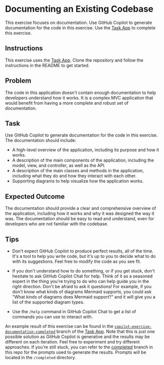 
# Documenting an Existing Codebase

This exercise focuses on documentation. Use GitHub Copilot to generate documentation for the code in this exercise. Use the [Task App](https://github.com/bxtp4p/copilot-app-taskapp) to complete this exercise.

## Instructions

This exercise uses the [Task App](https://github.com/bxtp4p/copilot-app-taskapp). Clone the repository and follow the instructions in the README to get started.

## Problem

The code in this application doesn't contain enough documentation to help developers understand how it works. It is a complex MVC application that would benefit from having a more complete and robust set of documentation.

## Task

Use GitHub Copilot to generate documentation for the code in this exercise. The documentation should include:

- A high-level overview of the application, including its purpose and how it works.
- A description of the main components of the application, including the model, view, and controller, as well as the API.
- A description of the main classes and methods in the application, including what they do and how they interact with each other.
- Supporting diagrams to help visualize how the application works.

## Expected Outcome

The documentation should provide a clear and comprehensive overview of the application, including how it works and why it was designed the way it was. The documentation should be easy to read and understand, even for developers who are not familiar with the codebase.

## Tips

- Don't expect GitHub Copilot to produce perfect results, all of the time. It's a tool to help you write code, but it's up to you to decide what to do with its suggestions. Feel free to modify the code as you see fit.

- If you don't understand how to do something, or if you get stuck, don't hesitate to ask GitHub Copilot Chat for help. Think of it as a seasoned expert in the thing you're trying to do who can help guide you in the right direction. Don't be afraid to ask it questions! For example, if you don't know what kinds of diagrams Mermaid supports, you could ask "What kinds of diagrams does Mermaid support?" and it will give you a list of the supported diagram types.

- Use the `/help` command in GitHub Copilot Chat to get a list of commands you can use to interact with.

An example result of this exercise can be found in the [`copilot-exercise-documentation-completed`](https://github.com/bxtp4p/copilot-app-taskapp/tree/copilot-exercise-documentation-completed) branch of the [Task App](https://github.com/bxtp4p/copilot-app-taskapp). Note that this is just one possible solution as GitHub Copilot is generative and the results may be different on each iteration. Feel free to experiment and try different approaches. If you're still stuck, you can refer to the [completed](https://github.com/bxtp4p/copilot-exercise-documentation/tree/completed) branch in this repo for the prompts used to generate the results. Prompts will be located in the `/completed` directory.
